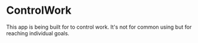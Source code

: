 # ControlWork
This app is being built for to control work. It's not for common using but for reaching individual goals.
